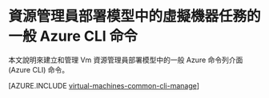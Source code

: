 <properties
    pageTitle="Windows VM 任務的基本 CLI 命令 |Microsoft Azure"
    description="建立及管理 Windows Vm Azure 資源管理員] 中的基本 Azure CLI 命令"
    services="virtual-machines-windows"
    documentationCenter=""
    authors="dlepow"
    manager="timlt"
    editor=""
    tags="azure-resource-manager,azure-service-management"/>

<tags
    ms.service="virtual-machines-windows"
    ms.devlang="na"
    ms.topic="article"
    ms.tgt_pltfrm="vm-windows"
    ms.workload="infrastructure-services"
    ms.date="08/23/2016"
    ms.author="danlep"/>

# <a name="common-azure-cli-commands-for-virtual-machine-tasks-in-the-resource-manager-deployment-model"></a>資源管理員部署模型中的虛擬機器任務的一般 Azure CLI 命令 

本文說明來建立和管理 Vm 資源管理員部署模型中的一般 Azure 命令列介面 (Azure CLI) 命令。 

[AZURE.INCLUDE [virtual-machines-common-cli-manage](../../includes/virtual-machines-common-cli-manage.md)]
